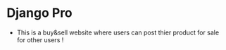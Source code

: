 # Django Pro
+ This is a buy&sell website where users can post thier product for sale for other users ! 